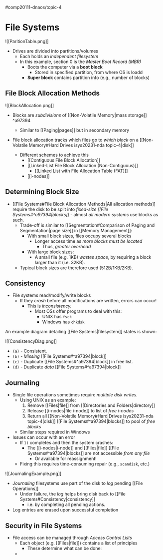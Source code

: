 #comp20111-dnaos/topic-4 
# File Systems

![[ParitionTable.png]]

- Drives are divided into partitions/volumes
	- Each holds an *independent filesystem*
	- In this example, section 0 is the *Master Boot Record (MBR)*
		- Boots the computer via a **boot block**
			- Stored in specified partition, from where OS is loadd
		- **Super block** contains partition info (e.g., number of blocks)

## File Block Allocation Methods

![[BlockAllocation.png]]

- Blocks are *subdivisions* of [[Non-Volatile Memory|mass storage]] ^a97394
	- Similar to [[Paging|pages]] but in secondary memory

- File block allocation tracks which files go to *which block* on a [[Non-Volatile Memory#Hard Drives isys20231-nda topic-4|disk]]
	- Different schemes to achieve this
		- [[Contiguous File Block Allocation]]
		- [[Linked-List File Block Allocation (Non-Contiguous)]]
			- [[Linked List with File Allocation Table (FAT)]]
		- [[i-nodes]]

## Determining Block Size

- [[File Systems#File Block Allocation Methods|All allocation methods]] require the disk to be split into *fixed-size [[File Systems#^a97394|blocks]]* - almost *all modern systems* use blocks as such.
	- Trade-off is similar to [[Segmentation#Comparison of Paging and Segmentation|page size]] in [[Memory Management]]:
		- With small block sizes, files occupy several blocks
			- Longer access time as *more blocks must be located*
				- Thus, *greater overhead*
		- With large block sizes:
			- A small file (e.g. 1KB) *wastes space*, by requiring a block larger than it (i.e. 32KB).
	- Typical block sizes are therefore used (512B/1KB/2KB).

## Consistency

- File systems read/modify/write blocks
	- If they *crash* before all modifications are written, errors can occur!
		- This is *inconsistency.*
			- Most OSs offer programs to deal with this:
				- UNIX has `fsck`
				- Windows has `chkdsk`

An example diagram detailing [[File Systems|filesystem]] states is shown:

![[ConsistencyDiag.png]]

- `(a)` - Consistent.
- `(b)` - *Missing* [[File Systems#^a97394|block]]
- `(c)` - Duplicate [[File Systems#^a97394|block]] in free list.
- `(d)` - Duplicate *data* [[File Systems#^a97394|block]]

## Journaling

- Single file operations sometimes require *multiple disk writes.* 
	- Using UNIX as an example:
		1) Remove [[Files|file]] from [[Directories and Folders|directory]]
		2) Release [[i-nodes|file i-node]] to list of *free i-nodes*
		3) Return all [[Non-Volatile Memory#Hard Drives isys20231-nda topic-4|disk]] [[File Systems#^a97394|blocks]] to pool of *free blocks*
	- Similar steps required in Windows
- Issues can occur with an error
	- If `1)` completes and then the system crashes:
		- The [[i-nodes|i-node]] and [[Files|file]] [[File Systems#^a97394|blocks]] are not accessible *from any file*
			- Or available for reassignment!
	- Fixing this requires time-consuming repair (e.g., `scandisk`, etc.)

![[JournalingExample.png]]

- *Journaling* filesystems use part of the disk to *log* pending [[File Operations]]
	- Under failure, the *log* helps bring disk back to [[File Systems#Consistency|consistency]]
		- i.e. by completing all pending actions.
- Log entries are erased upon successful completion

## Security in File Systems

- File access can be managed through *Access Control Lists*
	- Each object (e.g. [[Files|file]]) contains a list of principles
		- These determine what can be done:
	- 
